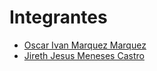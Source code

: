 # Integrantes
* [Oscar Ivan Marquez Marquez](hoja_de_vida/oscar_marquez_marquez.md)
* [Jireth Jesus Meneses Castro](hoja-de-vida-jireth/jireth-meneses-castro.md)
